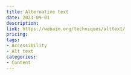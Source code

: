 ```yaml
---
title: Alternative text
date: 2023-09-01
description: 
link: https://webaim.org/techniques/alttext/
pricing: 
tags: 
- Accessibility
- Alt text
categories: 
- Content
---
```

